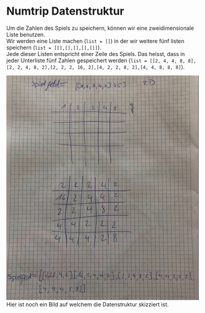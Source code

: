 # Numtrip Datenstruktur

Um die Zahlen des Spiels zu speichern, können wir eine zweidimensionale Liste benutzen.  
Wir werden eine Liste machen (`list = []`) in der wir weitere fünf listen speichern (`list = [[],[],[],[],[]]`).  
Jede dieser Listen entspricht einer Zeile des Spiels. Das heisst, dass in jeder Unterliste fünf Zahlen gespeichert werden (`list = [[2, 4, 4, 8, 8],[2, 2, 4, 8, 2],[2, 2, 2, 16, 2],[4, 2, 2, 8, 2],[4, 4, 8, 8, 8]`).  

![](./images/IMG_2530.jpg)
Hier ist noch ein Bild auf welchem die Datenstruktur skizziert ist.